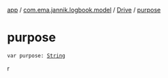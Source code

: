 [app](../../index.md) / [com.ema.jannik.logbook.model](../index.md) / [Drive](index.md) / [purpose](./purpose.md)

# purpose

`var purpose: `[`String`](https://kotlinlang.org/api/latest/jvm/stdlib/kotlin/-string/index.html)

r

